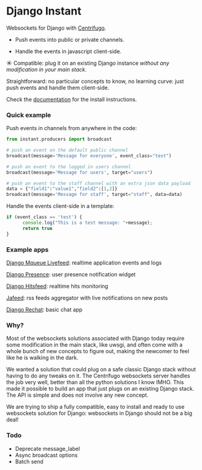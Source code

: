 # Django Instant

Websockets for Django with [Centrifugo](https://github.com/centrifugal/centrifugo).

* Push events into public or private channels.

* Handle the events in javascript client-side.

:sunny: Compatible: plug it on an existing Django instance _without any modification in your main stack_. 

Straightforward: no particular concepts to know, no learning curve: just push events and handle them client-side.

Check the [documentation](http://django-instant.readthedocs.io/en/latest/) for the install instructions.

### Quick example

Push events in channels from anywhere in the code:

  ```python
from instant.producers import broadcast
  
# push an event on the default public channel
broadcast(message='Message for everyone', event_class="test")

# push an event to the logged in users channel
broadcast(message='Message for users', target="users")

# push an event to the staff channel with an extra json data payload
data = {"field1":"value1","field2":[1,2]}
broadcast(message='Message for staff', target="staff", data=data)
  ```

Handle the events client-side in a template:

  ```javascript
if (event_class == 'test') {
        console.log("This is a test message: "+message);
        return true
}
  ```

### Example apps

[Django Mqueue Livefeed](https://github.com/synw/django-mqueue-livefeed): realtime application events and logs

[Django Presence](https://github.com/synw/django-presence): user presence notification widget

[Django Hitsfeed](https://github.com/synw/django-hitsfeed): realtime hits monitoring

[Jafeed](https://github.com/synw/jafeed): rss feeds aggregator with live notifications on new posts

[Django Rechat](https://github.com/synw/django-rechat): basic chat app

### Why?

Most of the websockets solutions associated with Django today require some modification in the main stack, like uwsgi, 
and often come with a whole bunch of new concepts to figure out, making the newcomer to feel like 
he is walking in the dark.

We wanted a solution that could plug on a safe classic Django stack without having to do any tweaks on it. 
The Centrifugo websockets server handles the job very well, better than all the python solutions I know IMHO. This made 
it possible to build an app that just plugs on an existing Django stack. The API is simple and does not involve any
new concept.

We are trying to ship a fully compatible, easy to install and ready to use websockets solution for Django: 
websockets in Django should not be a big deal!

### Todo

- Deprecate message_label
- Async broadcast options
- Batch send
